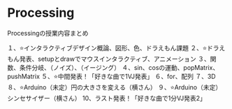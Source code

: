 # Processing

Processingの授業内容まとめ


１、⭐️インタラクティブデザイン概論、図形、色、ドラえもん課題
２、⭐️ドラえもん発表、setupとdrawでマウスインタラクティブ、アニメーション
３、関数、条件分岐、（ノイズ）、（イージング）
４、sin、cosの運動、popMatrix、pushMatrix
５、⭐️中間発表！「好きな曲で1VJ発表」
６、for、配列
７、3D
８、⭐️Arduino（未定）円の大きさを変える（横さん）
９、⭐️Arduino（未定）シンセサイザー（横さん）
10、ラスト発表！「好きな曲で1分VJ発表2」
